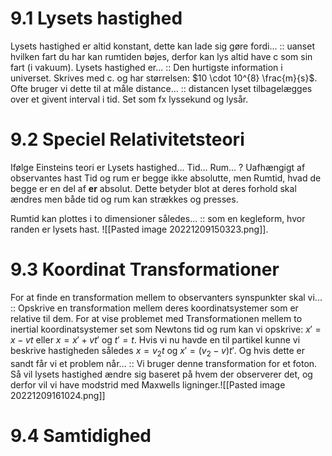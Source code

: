 # 9.1 Lysets hastighed
Lysets hastighed er altid konstant, dette kan lade sig gøre fordi... :: uanset hvilken fart du har kan rumtiden bøjes, derfor kan lys altid have c som sin fart (i vakuum).
Lysets hastighed er... :: Den hurtigste information i universet. Skrives med c. og har størrelsen: $10 \cdot 10^{8} \frac{m}{s}$.
Ofte bruger vi dette til at måle distance... :: distancen lyset tilbagelægges over et givent interval i tid. Set som fx lyssekund og lysår.


# 9.2 Speciel Relativitetsteori
Ifølge Einsteins teori er
Lysets hastighed...
Tid...
Rum...
?
Uafhængigt af observantes hast
Tid og rum er begge ikke absolutte, men Rumtid, hvad de begge er en del af **er** absolut. Dette betyder blot at deres forhold skal ændres men både tid og rum kan strækkes og presses.

Rumtid kan plottes i to dimensioner således... :: som en kegleform, hvor randen er lysets hast. ![[Pasted image 20221209150323.png]].

# 9.3 Koordinat Transformationer

For at finde en transformation mellem to observanters synspunkter skal vi... :: Opskrive en transformation mellem deres koordinatsystemer som er relative til dem.
For at vise problemet med Transformationen mellem to inertial koordinatsystemer set som Newtons tid og rum kan vi opskrive: $x'=x-vt$ eller $x=x'+vt'$ og $t'=t$. Hvis vi nu havde en til partikel kunne vi beskrive hastigheden således $x=v_{2}t$ og $x'=(v_{2}-v)t'$. Og hvis dette er sandt får vi et problem når... :: Vi bruger denne transformation for et foton. Så vil lysets hastighed ændre sig baseret på hvem der observerer det, og derfor vil vi have modstrid med Maxwells ligninger.![[Pasted image 20221209161024.png]]

# 9.4 Samtidighed

